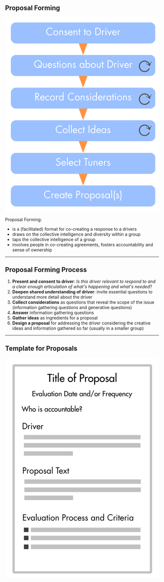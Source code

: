 ## Proposal Forming

![right,fit](img/agreements/proposal-forming-medium.png)

Proposal Forming:

* is a (facilitated) format for co-creating a response to a drivers
* draws on the collective intelligence and diversity within a group
* taps the collective intelligence of a group
* involves people in co-creating agreements, fosters accountability and sense of ownership

---
  
## Proposal Forming Process ##

1. **Present and consent to driver**: _Is this driver relevant to respond to and a clear enough articulation of what's happening and what's needed_?
2. **Deepen shared understanding of driver**: invite essential questions to understand more detail about the driver
3. **Collect considerations** as questions that reveal the scope of the issue (information gathering questions and generative questions)
4. **Answer** information gathering questions
5. **Gather ideas** as ingredients for a proposal
6. **Design a proposal** for addressing the driver considering the creative ideas and information gathered so far (usually in a smaller group)
  
---

## Template for Proposals 


![right,fit](img/agreements/proposal-template.png)
